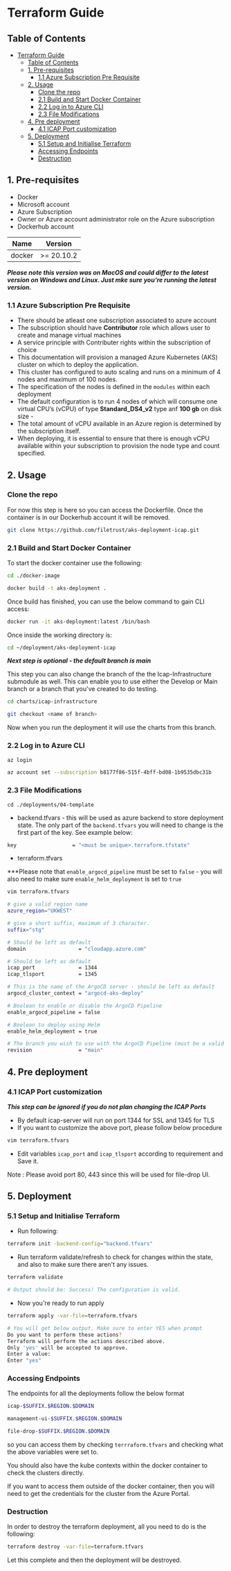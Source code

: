 # Terraform Guide

## Table of Contents

- [Terraform Guide](#terraform-guide)
  - [Table of Contents](#table-of-contents)
  - [1. Pre-requisites](#1-pre-requisites)
    - [1.1 Azure Subscription Pre Requisite](#11-azure-subscription-pre-requisite)
  - [2. Usage](#2-usage)
    - [Clone the repo](#clone-the-repo)
    - [2.1 Build and Start Docker Container](#21-build-and-start-docker-container)
    - [2.2 Log in to Azure CLI](#22-log-in-to-azure-cli)
    - [2.3 File Modifications](#23-file-modifications)
  - [4. Pre deployment](#4-pre-deployment)
    - [4.1 ICAP Port customization](#41-icap-port-customization)
  - [5. Deployment](#5-deployment)
    - [5.1 Setup and Initialise Terraform](#51-setup-and-initialise-terraform)
    - [Accessing Endpoints](#accessing-endpoints)
    - [Destruction](#destruction)

## 1. Pre-requisites

- Docker
- Microsoft account
- Azure Subscription
- Owner or Azure account administrator role on the Azure subscription
- Dockerhub account

| Name | Version |
|------|---------|
| docker | >= 20.10.2 |

***Please note this version was on MacOS and could differ to the latest version on Windows and Linux. Just mke sure you're running the latest version.***

### 1.1 Azure Subscription Pre Requisite

- There should be atleast one subscription associated to azure account
- The subscription should have **Contributor** role which allows user to create and manage virtual machines
- A service principle with Contributer rights within the subscription of choice
- This documentation will provision a managed Azure Kubernetes (AKS) cluster on which to deploy the application. 
- This cluster has configured to auto scaling and  runs on a minimum of 4 nodes and maximum of 100 nodes.
- The specification of the nodes is defined in the `modules` within each deployment
- The default configuration is to run 4 nodes of which will consume one virtual CPU’s (vCPU) of  type **Standard_DS4_v2** type anf **100 gb** on disk size  -
- The total amount of vCPU available in an Azure region is determined by the subscription itself.
- When deploying, it is essential to ensure that there is enough vCPU available within your subscription to provision the node type and count specified.

## 2. Usage

### Clone the repo

For now this step is here so you can access the Dockerfile. Once the container is in our Dockerhub account it will be removed.

```bash
git clone https://github.com/filetrust/aks-deployment-icap.git
```

### 2.1 Build and Start Docker Container

To start the docker container use the following:

```bash
cd ./docker-image

docker build -t aks-deployment .
```

Once build has finished, you can use the below command to gain CLI access:

```bash
docker run -it aks-deployment:latest /bin/bash
```

Once inside the working directory is:

```bash
cd ~/deployment/aks-deployment-icap
```

***Next step is optional - the default branch is main***

This step you can also change the branch of the the Icap-Infrastructure submodule as well. This can enable you to use either the Develop or Main branch or a branch that you've created to do testing.

```bash
cd charts/icap-infrastructure

git checkout <name of branch>
```

Now when you run the deployment it will use the charts from this branch.
   
### 2.2 Log in to Azure CLI

```bash
az login

az account set --subscription b8177f86-515f-4bff-bd08-1b9535dbc31b
```

### 2.3 File Modifications

```
cd ./deployments/04-template
```

- backend.tfvars - this will be used as azure backend to store deployment state.
The only part of the ```backend.tfvars``` you will need to change is the first part of the key. See example below:

```bash
key                  = "<must be unique>.terraform.tfstate"
```

- terraform.tfvars

***Please note that ```enable_argocd_pipeline``` must be set to ```false``` - you will also need to make sure ```enable_helm_deployment``` is set to ```true```

```bash
vim terraform.tfvars

# give a valid region name
azure_region="UKWEST"

# give a short suffix, maximum of 3 character.
suffix="stg"

# Should be left as default
domain                 = "cloudapp.azure.com"

# Should be left as default
icap_port              = 1344
icap_tlsport           = 1345

# This is the name of the ArgoCD server - should be left as default
argocd_cluster_context = "argocd-aks-deploy"

# Boolean to enable or disable the ArgoCD Pipeline
enable_argocd_pipeline = false

# Boolean to deploy using Helm
enable_helm_deployment = true

# The branch you wish to use with the ArgoCD Pipeline (must be a valid created branch, this will not create a branch for you)
revision               = "main"
```

## 4. Pre deployment

### 4.1 ICAP Port customization

***This step can be ignored if you do not plan changing the ICAP Ports***

- By default icap-server will run on port 1344 for SSL and 1345 for TLS
- If you want to customize the above port, please follow below procedure
```bash
vim terraform.tfvars
```
- Edit variables `icap_port` and `icap_tlsport` according to requirement and Save it.

Note : Please avoid port 80, 443 since this will be used for file-drop UI.

## 5. Deployment
### 5.1 Setup and Initialise Terraform

- Run following:
```bash
terraform init -backend-config="backend.tfvars"
```
- Run terraform validate/refresh to check for changes within the state, and also to make sure there aren't any issues.

```bash
terraform validate

# Output should be: Success! The configuration is valid.
```

- Now you're ready to run apply
```bash
terraform apply -var-file=terraform.tfvars

# You will get below output. Make sure to enter YES when prompt
Do you want to perform these actions?
Terraform will perform the actions described above.
Only 'yes' will be accepted to approve.
Enter a value: 
Enter "yes"
```

### Accessing Endpoints

The endpoints for all the deployments follow the below format

```bash
icap-$SUFFIX.$REGION.$DOMAIN

management-ui-$SUFFIX.$REGION.$DOMAIN

file-drop-$SUFFIX.$REGION.$DOMAIN
```

so you can access them by checking ```terrraform.tfvars``` and checking what the above variables were set to.

You should also have the kube contexts within the docker container to check the clusters directly. 

If you want to access them outside of the docker container, then you will need to get the credentials for the cluster from the Azure Portal.

### Destruction

In order to destroy the terraform deployment, all you need to do is the following:

```bash
terraform destroy -var-file=terraform.tfvars
```

Let this complete and then the deployment will be destroyed.
